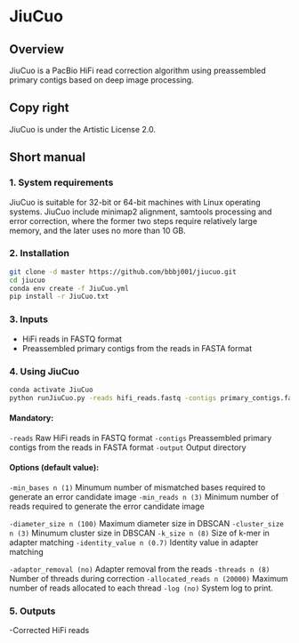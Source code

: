 # JiuCuo

## Overview

JiuCuo is a PacBio HiFi read correction algorithm using preassembled primary contigs based on deep image processing.

## Copy right

JiuCuo is under the Artistic License 2.0.

## Short manual

### 1. System requirements

JiuCuo is suitable for 32-bit or 64-bit machines with Linux operating systems. JiuCuo include minimap2 alignment, samtools processing and error correction, where the former two steps require relatively large memory, and the later uses no more than 10 GB.

### 2. Installation
```sh
git clone -d master https://github.com/bbbj001/jiucuo.git
cd jiucuo
conda env create -f JiuCuo.yml
pip install -r JiuCuo.txt
```
### 3. Inputs
- HiFi reads in FASTQ format
- Preassembled primary contigs from the reads in FASTA format

### 4. Using JiuCuo
```sh
conda activate JiuCuo
python runJiuCuo.py -reads hifi_reads.fastq -contigs primary_contigs.fasta -output directory [-options | -options]
```
#### Mandatory:
`-reads`
  Raw HiFi reads in FASTQ format
`-contigs`
  Preassembled primary contigs from the reads in FASTA format
`-output`
  Output directory

#### Options (default value):
`-min_bases n (1)`
  Minumum number of mismatched bases required to generate an error candidate image
`-min_reads n (3)`
  Minimum number of reads required to generate the error candidate image

`-diameter_size n (100)`
  Maximum diameter size in DBSCAN
`-cluster_size n (3)`
  Minumum cluster size in DBSCAN
`-k_size n (8)`
  Size of k-mer in adapter matching
`-identity_value n (0.7)`
  Identity value in adapter matching

`-adaptor_removal (no)`
  Adapter removal from the reads
`-threads n (8)`
  Number of threads during correction
`-allocated_reads n (20000)`
  Maximum number of reads allocated to each thread
`-log (no)`
  System log to print.

### 5. Outputs
-Corrected HiFi reads


